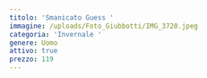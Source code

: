 ```yaml
---
titolo: 'Smanicato Guess '
immagine: /uploads/Foto_Giubbotti/IMG_3720.jpeg
categoria: 'Invernale '
genere: Uomo
attivo: true
prezzo: 119
---
```


